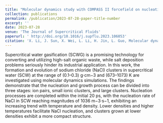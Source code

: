 ```yaml
---
title: "Molecular dynamics study with COMPASS II forcefield on nucleation and growth mechanism of sodium chloride in supercritical water"
collection: publications
permalink: /publication/2023-07-28-paper-title-number
excerpt: ''
date: 2023-07-28
venue: 'The Journal of Supercritical Fluids'
paperurl: ' http://doi.org/10.1016/j.supflu.2023.106053'
citation: 'X. Li, J. Sun, X. Wei, L. Li, H. Jin, L. Guo, Molecular dynamics study with COMPASS II forcefield on nucleation and growth mechanism of sodium chloride in supercritical water, J. Supercrit. Fluids, 202 (2023) 106053..'
---
```


Supercritical water gasification (SCWG) is a promising technology for converting and utilizing high-salt organic waste, while salt deposition problems seriously hinder its industrial application. In this work, the formation and evolution of sodium chloride (NaCl) clusters in supercritical water (SCW) at the range of (0.1–0.3) g⋅cm−3 and (673–1073) K are investigated using molecular dynamics simulations. The findings demonstrate that the nucleation and growth process can be divided into three stages: ion pairs, small ionic clusters, and large clusters. Nucleation processes are completed within the initial 20 ps, with the nucleation rate of NaCl in SCW reaching magnitudes of 1036 m−3⋅s−1, exhibiting an increasing trend with temperature and density. Lower densities and higher temperatures facilitate NaCl nucleation, and clusters grown at lower densities exhibit a more compact structure.